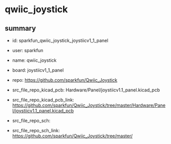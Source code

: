 # qwiic_joystick
 
## summary 
* id: sparkfun_qwiic_joystick_joystiicv1_1_panel
* user: sparkfun
* name: qwiic_joystick
* board: joystiicv1_1_panel
* repo: https://github.com/sparkfun/Qwiic_Joystick
* src_file_repo_kicad_pcb: Hardware/Panel/joystiicv1.1_panel.kicad_pcb
* src_file_repo_kicad_pcb_link: https://github.com/sparkfun/Qwiic_Joystick/tree/master/Hardware/Panel/joystiicv1.1_panel.kicad_pcb


* src_file_repo_sch: 
* src_file_repo_sch_link: https://github.com/sparkfun/Qwiic_Joystick/tree/master/




